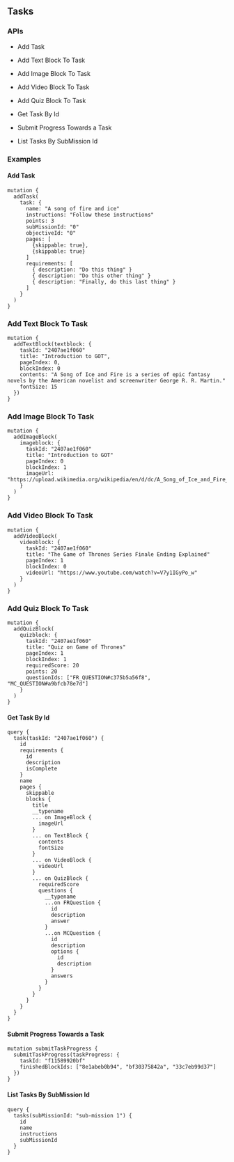 ## Tasks

### APIs

-  Add Task
-  Add Text Block To Task
-  Add Image Block To Task
-  Add Video Block To Task
-  Add Quiz Block To Task
-  Get Task By Id

-  Submit Progress Towards a Task
-  List Tasks By SubMission Id

### Examples

#### Add Task

```
mutation {
  addTask(
    task: {
      name: "A song of fire and ice"
      instructions: "Follow these instructions"
      points: 3
      subMissionId: "0"
      objectiveId: "0"
      pages: [
        {skippable: true},
        {skippable: true}
      ]
      requirements: [
        { description: "Do this thing" }
        { description: "Do this other thing" }
        { description: "Finally, do this last thing" }
      ]
    }
  )
}
```

### Add Text Block To Task

```
mutation {
  addTextBlock(textblock: {
    taskId: "2407ae1f060"
    title: "Introduction to GOT",
    pageIndex: 0,
    blockIndex: 0
    contents: "A Song of Ice and Fire is a series of epic fantasy novels by the American novelist and screenwriter George R. R. Martin."
    fontSize: 15
  })
}
```

### Add Image Block To Task

```
mutation {
  addImageBlock(
    imageblock: {
      taskId: "2407ae1f060"
      title: "Introduction to GOT"
      pageIndex: 0
      blockIndex: 1
      imageUrl: "https://upload.wikimedia.org/wikipedia/en/d/dc/A_Song_of_Ice_and_Fire_book_collection_box_set_cover.jpg"
    }
  )
}
```

### Add Video Block To Task

```
mutation {
  addVideoBlock(
    videoblock: {
      taskId: "2407ae1f060"
      title: "The Game of Thrones Series Finale Ending Explained"
      pageIndex: 1
      blockIndex: 0
      videoUrl: "https://www.youtube.com/watch?v=V7y1IGyPo_w"
    }
  )
}
```

### Add Quiz Block To Task

```
mutation {
  addQuizBlock(
    quizblock: {
      taskId: "2407ae1f060"
      title: "Quiz on Game of Thrones"
      pageIndex: 1
      blockIndex: 1
      requiredScore: 20
      points: 20
      questionIds: ["FR_QUESTION#c375b5a56f8", "MC_QUESTION#a9bfcb78e7d"]
    }
  )
}
```

#### Get Task By Id

```
query {
  task(taskId: "2407ae1f060") {
    id
    requirements {
      id
      description
      isComplete
    }
    name
    pages {
      skippable
      blocks {
        title
        __typename
        ... on ImageBlock {
          imageUrl
        }
        ... on TextBlock {
          contents
          fontSize
        }
        ... on VideoBlock {
          videoUrl
        }
        ... on QuizBlock {
          requiredScore
          questions {
            __typename
            ...on FRQuestion {
              id
              description
              answer
            }
            ...on MCQuestion {
              id
              description
              options {
                id
                description
              }
              answers
            }
          }
        }
      }
    }
  }
}
```

#### Submit Progress Towards a Task

```
mutation submitTaskProgress {
  submitTaskProgress(taskProgress: {
    taskId: "f11589920bf"
    finishedBlockIds: ["8e1abeb0b94", "bf30375842a", "33c7eb99d37"]
  })
}
```

#### List Tasks By SubMission Id

```
query {
  tasks(subMissionId: "sub-mission 1") {
    id
    name
    instructions
    subMissionId
  }
}
```
